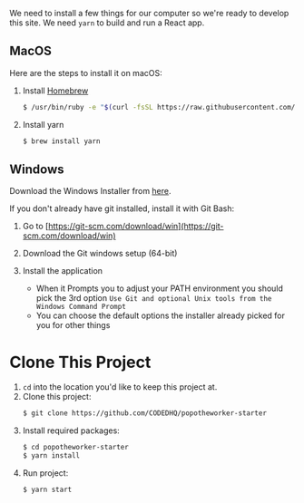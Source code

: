 We need to install a few things for our computer so we're ready to develop this site. We need `yarn` to build and run a React app.

## MacOS

Here are the steps to install it on macOS:

1. Install [Homebrew](https://brew.sh/)
   ```bash
   $ /usr/bin/ruby -e "$(curl -fsSL https://raw.githubusercontent.com/Homebrew/install/master/install)"
   ```
2. Install yarn
   ```bash
   $ brew install yarn
   ```

## Windows

Download the Windows Installer from [here](https://yarnpkg.com/en/docs/install#windows-stable).

If you don't already have git installed, install it with Git Bash:

1. Go to [https://git-scm.com/download/win](https://git-scm.com/download/win)
2. Download the Git windows setup (64-bit)
3. Install the application

   - When it Prompts you to adjust your PATH environment you should pick the 3rd option `Use Git and optional Unix tools from the Windows Command Prompt`
   - You can choose the default options the installer already picked for you for other things

# Clone This Project

1. `cd` into the location you'd like to keep this project at.
2. Clone this project:
   ```bash
   $ git clone https://github.com/CODEDHQ/popotheworker-starter
   ```
3. Install required packages:
   ```bash
   $ cd popotheworker-starter
   $ yarn install
   ```
4. Run project:
   ```bash
   $ yarn start
   ```
